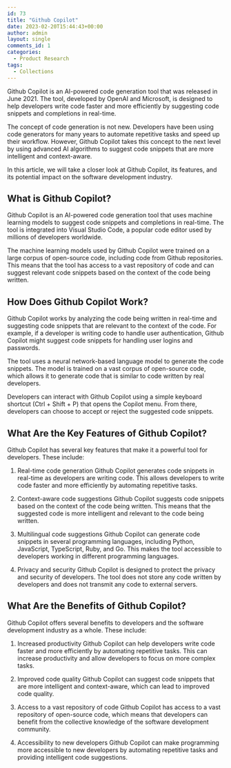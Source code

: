 ```yaml
---
id: 73
title: "Github Copilot"
date: 2023-02-20T15:44:43+00:00
author: admin
layout: single
comments_id: 1
categories:
  - Product Research
tags:
  - Collections
---
```


Github Copilot is an AI-powered code generation tool that was released in June 2021. The tool, developed by OpenAI and Microsoft, is designed to help developers write code faster and more efficiently by suggesting code snippets and completions in real-time.

The concept of code generation is not new. Developers have been using code generators for many years to automate repetitive tasks and speed up their workflow. However, Github Copilot takes this concept to the next level by using advanced AI algorithms to suggest code snippets that are more intelligent and context-aware.

In this article, we will take a closer look at Github Copilot, its features, and its potential impact on the software development industry.

## What is Github Copilot?

Github Copilot is an AI-powered code generation tool that uses machine learning models to suggest code snippets and completions in real-time. The tool is integrated into Visual Studio Code, a popular code editor used by millions of developers worldwide.

The machine learning models used by Github Copilot were trained on a large corpus of open-source code, including code from Github repositories. This means that the tool has access to a vast repository of code and can suggest relevant code snippets based on the context of the code being written.

## How Does Github Copilot Work?

Github Copilot works by analyzing the code being written in real-time and suggesting code snippets that are relevant to the context of the code. For example, if a developer is writing code to handle user authentication, Github Copilot might suggest code snippets for handling user logins and passwords.

The tool uses a neural network-based language model to generate the code snippets. The model is trained on a vast corpus of open-source code, which allows it to generate code that is similar to code written by real developers.

Developers can interact with Github Copilot using a simple keyboard shortcut (Ctrl + Shift + P) that opens the Copilot menu. From there, developers can choose to accept or reject the suggested code snippets.

## What Are the Key Features of Github Copilot?

Github Copilot has several key features that make it a powerful tool for developers. These include:

1. Real-time code generation
   Github Copilot generates code snippets in real-time as developers are writing code. This allows developers to write code faster and more efficiently by automating repetitive tasks.

2. Context-aware code suggestions
   Github Copilot suggests code snippets based on the context of the code being written. This means that the suggested code is more intelligent and relevant to the code being written.

3. Multilingual code suggestions
   Github Copilot can generate code snippets in several programming languages, including Python, JavaScript, TypeScript, Ruby, and Go. This makes the tool accessible to developers working in different programming languages.

4. Privacy and security
   Github Copilot is designed to protect the privacy and security of developers. The tool does not store any code written by developers and does not transmit any code to external servers.

## What Are the Benefits of Github Copilot?

Github Copilot offers several benefits to developers and the software development industry as a whole. These include:

1. Increased productivity
   Github Copilot can help developers write code faster and more efficiently by automating repetitive tasks. This can increase productivity and allow developers to focus on more complex tasks.

2. Improved code quality
   Github Copilot can suggest code snippets that are more intelligent and context-aware, which can lead to improved code quality.

3. Access to a vast repository of code
   Github Copilot has access to a vast repository of open-source code, which means that developers can benefit from the collective knowledge of the software development community.

4. Accessibility to new developers
   Github Copilot can make programming more accessible to new developers by automating repetitive tasks and providing intelligent code suggestions.
